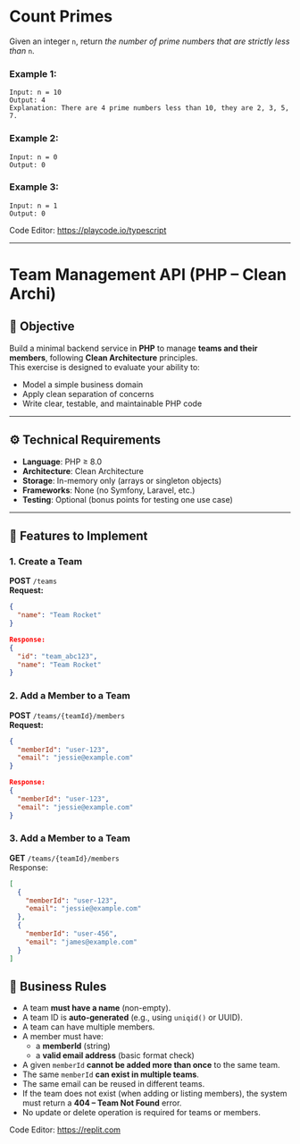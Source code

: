 # Count Primes

Given an integer `n`, return _the number of prime numbers that are strictly less than_ `n`.


### **Example 1:**
    Input: n = 10
    Output: 4
    Explanation: There are 4 prime numbers less than 10, they are 2, 3, 5, 7.
    
### **Example 2:**
    Input: n = 0
    Output: 0
    
### **Example 3:**
    Input: n = 1
    Output: 0
    
Code Editor: https://playcode.io/typescript

---

# Team Management API (PHP – Clean Archi)

## 🎯 Objective

Build a minimal backend service in **PHP** to manage **teams and their members**, following **Clean Architecture** principles.  
This exercise is designed to evaluate your ability to:
- Model a simple business domain
- Apply clean separation of concerns
- Write clear, testable, and maintainable PHP code

---

## ⚙️ Technical Requirements

- **Language**: PHP ≥ 8.0
- **Architecture**: Clean Architecture  
- **Storage**: In-memory only (arrays or singleton objects)
- **Frameworks**: None (no Symfony, Laravel, etc.)
- **Testing**: Optional (bonus points for testing one use case)

---

## 🧱 Features to Implement

### 1. Create a Team  
**POST** `/teams`  
**Request:**
```json
{
  "name": "Team Rocket"
}

Response:
{
  "id": "team_abc123",
  "name": "Team Rocket"
}
```

### 2. Add a Member to a Team
**POST** `/teams/{teamId}/members`  
**Request:**
```json
{
  "memberId": "user-123",
  "email": "jessie@example.com"
}

Response:
{
  "memberId": "user-123",
  "email": "jessie@example.com"
}
```


### 3. Add a Member to a Team
**GET** `/teams/{teamId}/members`  
Response:
```json
[
  {
    "memberId": "user-123",
    "email": "jessie@example.com"
  },
  {
    "memberId": "user-456",
    "email": "james@example.com"
  }
]
```

## 📏 Business Rules

- A team **must have a name** (non-empty).
- A team ID is **auto-generated** (e.g., using `uniqid()` or UUID).
- A team can have multiple members.
- A member must have:
  - a **memberId** (string)
  - a **valid email address** (basic format check)
- A given `memberId` **cannot be added more than once** to the same team.
- The same `memberId` **can exist in multiple teams**.
- The same email can be reused in different teams.
- If the team does not exist (when adding or listing members), the system must return a **404 – Team Not Found** error.
- No update or delete operation is required for teams or members.

Code Editor: https://replit.com
